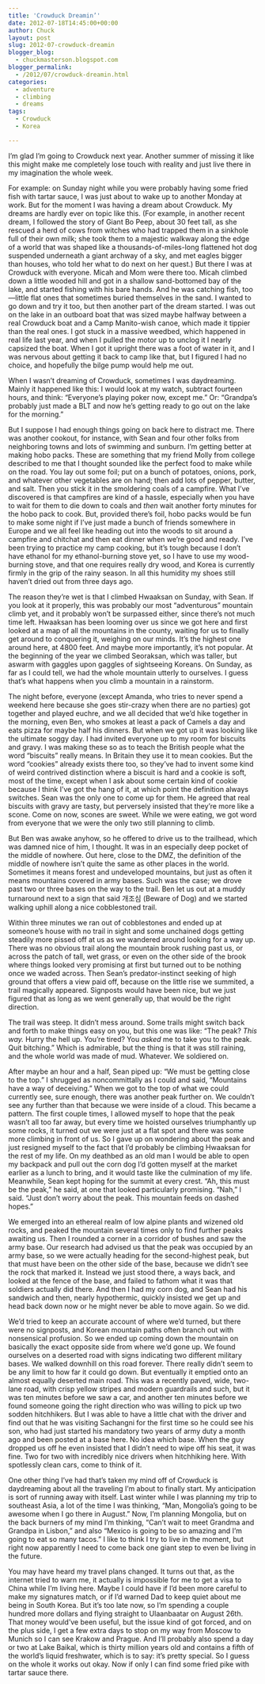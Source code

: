 ```yaml
---
title: 'Crowduck Dreamin’'
date: 2012-07-18T14:45:00+00:00
author: Chuck
layout: post
slug: 2012-07-crowduck-dreamin
blogger_blog:
  - chuckmasterson.blogspot.com
blogger_permalink:
  - /2012/07/crowduck-dreamin.html
categories:
  - adventure
  - climbing
  - dreams
tags:
  - Crowduck
  - Korea

---
```

I’m glad I’m going to Crowduck next year. Another summer of missing
it like this might make me completely lose touch with reality and just live
there in my imagination the whole week.

For example: on Sunday night while you were probably having some fried fish
with tartar sauce, I was just about to wake up to another Monday at work. But
for the moment I was having a dream about Crowduck. My dreams are hardly ever
on topic like this. (For example, in another recent dream, I followed the story
of Giant Bo Peep, about 30 feet tall, as she rescued a herd of cows from
witches who had trapped them in a sinkhole full of their own milk; she took
them to a majestic walkway along the edge of a world that was shaped like a
thousands-of-miles-long flattened hot dog suspended underneath a giant archway
of a sky, and met eagles bigger than houses, who told her what to do next on
her quest.) But there I was at Crowduck with everyone. Micah and Mom were there
too. Micah climbed down a little wooded hill and got in a shallow sand-bottomed
bay of the lake, and started fishing with his bare hands. And he was catching
fish, too—little flat ones that sometimes buried themselves in the sand. I
wanted to go down and try it too, but then another part of the dream started. I
was out on the lake in an outboard boat that was sized maybe halfway between a
real Crowduck boat and a Camp Manito-wish canoe, which made it tippier than the
real ones. I got stuck in a massive weedbed, which happened in real life last
year, and when I pulled the motor up to unclog it I nearly capsized the boat.
When I got it upright there was a foot of water in it, and I was nervous about
getting it back to camp like that, but I figured I had no choice, and hopefully
the bilge pump would help me out.

When I wasn’t dreaming of Crowduck, sometimes I was daydreaming. Mainly
it happened like this: I would look at my watch, subtract fourteen hours, and
think: “Everyone’s playing poker now, except me.” Or:
“Grandpa’s probably just made a BLT and now he’s getting
ready to go out on the lake for the morning.”

But I suppose I had enough things going on back here to distract me. There was
another cookout, for instance, with Sean and four other folks from neighboring
towns and lots of swimming and sunburn. I’m getting better at making hobo
packs. These are something that my friend Molly from college described to me
that I thought sounded like the perfect food to make while on the road. You lay
out some foil; put on a bunch of potatoes, onions, pork, and whatever other
vegetables are on hand; then add lots of pepper, butter, and salt. Then you
stick it in the smoldering coals of a campfire. What I’ve discovered is
that campfires are kind of a hassle, especially when you have to wait for them
to die down to coals and _then_ wait another forty minutes for the hobo
pack to cook. But, provided there’s foil, hobo packs would be fun to make
some night if I’ve just made a bunch of friends somewhere in Europe and
we all feel like heading out into the woods to sit around a campfire and
chitchat and then eat dinner when we’re good and ready. I’ve been
trying to practice my camp cooking, but it’s tough because I don’t
have ethanol for my ethanol-burning stove yet, so I have to use my wood-burning
stove, and that one requires really dry wood, and Korea is currently firmly in
the grip of the rainy season. In all this humidity my shoes still haven’t
dried out from three days ago.

The reason they’re wet is that I climbed Hwaaksan on Sunday, with Sean.
If you look at it properly, this was probably our most
“adventurous” mountain climb yet, and it probably won’t be
surpassed either, since there’s not much time left. Hwaaksan has been
looming over us since we got here and first looked at a map of all the
mountains in the county, waiting for us to finally get around to conquering it,
weighing on our minds. It’s the highest one around here, at 4800 feet.
And maybe more importantly, it’s not popular. At the beginning of the
year we climbed Seoraksan, which was taller, but aswarm with gaggles upon
gaggles of sightseeing Koreans. On Sunday, as far as I could tell, we had the
whole mountain utterly to ourselves. I guess that’s what happens when you
climb a mountain in a rainstorm.

The night before, everyone (except Amanda, who tries to never spend a weekend
here because she goes stir-crazy when there are no parties) got together and
played euchre, and we all decided that we’d hike together in the morning,
even Ben, who smokes at least a pack of Camels a day and eats pizza for maybe
half his dinners. But when we got up it was looking like the ultimate soggy
day. I had invited everyone up to my room for biscuits and gravy. I was making
these so as to teach the British people what the word “biscuits”
really means. In Britain they use it to mean cookies. But the word
“cookies” already exists there too, so they’ve had to invent
some kind of weird contrived distinction where a biscuit is hard and a cookie
is soft, most of the time, except when I ask about some certain kind of cookie
because I think I’ve got the hang of it, at which point the definition
always switches. Sean was the only one to come up for them. He agreed that real
biscuits with gravy are tasty, but perversely insisted that they’re more
like a scone. Come on now, scones are sweet. While we were eating, we got word
from everyone that we were the only two still planning to climb.

But Ben was awake anyhow, so he offered to drive us to the trailhead, which was
damned nice of him, I thought. It was in an especially deep pocket of the
middle of nowhere. Out here, close to the DMZ, the definition of the middle of
nowhere isn’t quite the same as other places in the world. Sometimes it means
forest and undeveloped mountains, but just as often it means mountains covered
in army bases. Such was the case; we drove past two or three bases on the way
to the trail. Ben let us out at a muddy turnaround next to a sign that said
개조심 (<span class="small-caps">Beware of Dog</span>) and we started walking
uphill along a nice cobblestoned trail.

Within three minutes we ran out of cobblestones and ended up at someone’s
house with no trail in sight and some unchained dogs getting steadily more
pissed off at us as we wandered around looking for a way up. There was no
obvious trail along the mountain brook rushing past us, or across the patch of
tall, wet grass, or even on the other side of the brook where things looked
very promising at first but turned out to be nothing once we waded across. Then
Sean’s predator-instinct seeking of high ground that offers a view paid
off, because on the little rise we summited, a trail magically appeared.
Signposts would have been nice, but we just figured that as long as we went
generally up, that would be the right direction.

The trail was steep. It didn’t mess around. Some trails might switch back
and forth to make things easy on you, but this one was like: “The peak?
_This way._ Hurry the hell up. You’re tired? You _asked_ me to
take you to the peak. Quit bitching.” Which is admirable, but the thing
is that it was still raining, and the whole world was made of mud. Whatever. We
soldiered on.

After maybe an hour and a half, Sean piped up: “We must be getting close
to the top.” I shrugged as noncommittally as I could and said,
“Mountains have a way of deceiving.” When we got to the top of what
we could currently see, sure enough, there was another peak further on. We
couldn’t see any further than that because we were inside of a cloud.
This became a pattern. The first couple times, I allowed myself to hope that
the peak wasn’t all too far away, but every time we hoisted ourselves
triumphantly up some rocks, it turned out we were just at a flat spot and there
was some more climbing in front of us. So I gave up on wondering about the peak
and just resigned myself to the fact that I’d probably be climbing
Hwaaksan for the rest of my life. On my deathbed as an old man I would be able
to open my backpack and pull out the corn dog I’d gotten myself at the
market earlier as a lunch to bring, and it would taste like the culmination of
my life. Meanwhile, Sean kept hoping for the summit at every crest. “Ah,
this must be the peak,” he said, at one that looked particularly
promising. “Nah,” I said. “Just don’t worry about the
peak. This mountain feeds on dashed hopes.”

We emerged into an ethereal realm of low alpine plants and wizened old rocks,
and peaked the mountain several times only to find further peaks awaiting us.
Then I rounded a corner in a corridor of bushes and saw the army base. Our
research had advised us that the peak was occupied by an army base, so we were
actually heading for the second-highest peak, but that must have been on the
other side of the base, because we didn’t see the rock that marked it.
Instead we just stood there, a ways back, and looked at the fence of the base,
and failed to fathom what it was that soldiers actually did there. And then I
had my corn dog, and Sean had his sandwich and then, nearly hypothermic,
quickly insisted we get up and head back down now or he might never be able to
move again. So we did.

We’d tried to keep an accurate account of where we’d turned, but
there were no signposts, and Korean mountain paths often branch out with
nonsensical profusion. So we ended up coming down the mountain on basically the
exact opposite side from where we’d gone up. We found ourselves on a
deserted road with signs indicating two different military bases. We walked
downhill on this road forever. There really didn’t seem to be any limit
to how far it could go down. But eventually it emptied onto an almost equally
deserted main road. This was a recently paved, wide, two-lane road, with crisp
yellow stripes and modern guardrails and such, but it was ten minutes before we
saw a car, and another ten minutes before we found someone going the right
direction who was willing to pick up two sodden hitchhikers. But I was able to
have a little chat with the driver and find out that he was visiting Sachangni
for the first time so he could see his son, who had just started his mandatory
two years of army duty a month ago and been posted at a base here. No idea
which base. When the guy dropped us off he even insisted that I didn’t
need to wipe off his seat, it was fine. Two for two with incredibly nice
drivers when hitchhiking here. With spotlessly clean cars, come to think of it.

One other thing I’ve had that’s taken my mind off of Crowduck is
daydreaming about all the traveling I’m about to finally start. My
anticipation is sort of running away with itself. Last winter while I was
planning my trip to southeast Asia, a lot of the time I was thinking,
“Man, Mongolia’s going to be awesome when I go there in
August.” Now, I’m planning Mongolia, but on the back burners of my
mind I’m thinking, “Can’t wait to meet Grandma and Grandpa in
Lisbon,” and also “Mexico is going to be so amazing and I’m
going to eat so many tacos.” I like to think I try to live in the moment,
but right now apparently I need to come back one giant step to even be living
in the future.

You may have heard my travel plans changed. It turns out that, as the internet
tried to warn me, it actually is impossible for me to get a visa to China while
I’m living here. Maybe I could have if I’d been more careful to
make my signatures match, or if I’d warned Dad to keep quiet about me
being in South Korea. But it’s too late now, so I’m spending a
couple hundred more dollars and flying straight to Ulaanbaatar on August 26th.
That money would’ve been useful, but the issue kind of got forced, and on
the plus side, I get a few extra days to stop on my way from Moscow to Munich
so I can see Krakow and Prague. And I’ll probably also spend a day or two
at Lake Baikal, which is thirty million years old and contains a fifth of the
world’s liquid freshwater, which is to say: it’s pretty special. So
I guess on the whole it works out okay. Now if only I can find some fried pike
with tartar sauce there.
